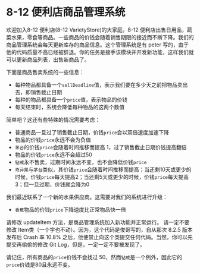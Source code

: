# 8-12 便利店商品管理系统

欢迎加入8-12 便利店(8-12 VarietyStore)的大家庭。8-12 便利店出售日用品，蔬菜水果，零食等商品。一些商品的价钱会随着销售期限的接近而不断下降。我们的商品管理系统会每天更新库存的商品信息。这个管理系统是有 peter 写的，由于他的代码质量不高已经被辞退。你的任务是接手该模块并开发新功能，这样我们就可以更新商品列表，出售新商品了。

下面是商品售卖系统的一些信息：

- 每种物品都具备一个`sellDeadline`值，表示我们要在多少天之前把物品卖出去，即销售截止日期
- 每种的物品都具备一个`price`值，表示物品的价钱
- 每天结束时，系统会降低每种物品的这两个数值

简单吧？这还有些特殊的情况需要考虑：

- 普通商品一旦过了销售截止日期，价钱`price`会以双倍速度加速下降
- 物品的价钱`price`永远不会为负值
- `茅台`的价钱`price`会随着时间推移而提高 1，过了销售截止日期价钱提高翻倍
- 物品的价钱`price`永远不会超过50
- `钻戒`永不售卖，过期时间永远不变，也不会降低价钱`price`
- `奇异果`与`茅台`类似，其价钱`price`会随着时间推移而提高；当还剩10天或更少的时候，价钱`price`每天提高2；当还剩5天或更少的时候，价钱`price`每天提高3；但一旦过期，价钱就会降为0

我们最近联系了一个新的水果供应商。这需要对我们的系统进行升级：

- `香蕉`物品的价钱`price`下降速度比正常物品快一倍

请修改 updateItem 方法，是商品管理系统加入新功能并正常运行。
请一定不要修改 Item类（一个字也不动）。因为，这个代码是俊哥写的，自从那次 8.2.5 版本发布后 Crash 率 10.8% 之后，他便禁止向这个类提交任何代码。当然，你可以先提交再偷偷的修改 Git Log，但是，一定一定不要被发现了。

请记住，所有商品的`price`价钱不会找过 50，然而`钻戒`是一个例外，因此它的`price`价钱是80且永远不变。